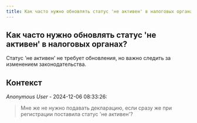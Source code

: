 ```yaml
---
title: Как часто нужно обновлять статус 'не активен' в налоговых органах?
---
```


## Как часто нужно обновлять статус 'не активен' в налоговых органах?

Статус 'не активен' не требует обновления, но важно следить за изменением законодательства.

## Контекст

_Anonymous User_ - 2024-12-06 08:33:26:

> Мне же не нужно подавать декларацию, если сразу же при регистрации поставила статус 'не активен'?
